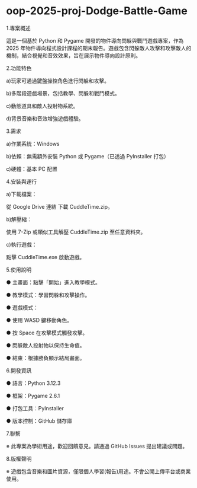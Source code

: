 # oop-2025-proj-Dodge-Battle-Game
1.專案概述

這是一個基於 Python 和 Pygame 開發的物件導向閃躲與戰鬥遊戲專案，作為 2025 年物件導向程式設計課程的期末報告。遊戲包含閃躲敵人攻擊和攻擊敵人的機制，結合視覺和音效效果，旨在展示物件導向設計原則。

2.功能特色

a)玩家可通過鍵盤操控角色進行閃躲和攻擊。

b)多階段遊戲場景，包括教學、閃躲和戰鬥模式。

c)動態道具和敵人投射物系統。

d)背景音樂和音效增強遊戲體驗。

3.需求

a)作業系統：Windows

b)依賴：無需額外安裝 Python 或 Pygame（已透過 PyInstaller 打包）

c)硬體：基本 PC 配置

4.安裝與運行

a)下載檔案：

從 Google Drive 連結 下載 CuddleTime.zip。

b)解壓縮：

使用 7-Zip 或類似工具解壓 CuddleTime.zip 至任意資料夾。

c)執行遊戲：

點擊 CuddleTime.exe 啟動遊戲。

5.使用說明

● 主畫面：點擊「開始」進入教學模式。

● 教學模式：學習閃躲和攻擊操作。

● 遊戲模式：

● 使用 WASD 鍵移動角色。

● 按 Space 在攻擊模式觸發攻擊。

● 閃躲敵人投射物以保持生命值。

● 結束：根據勝負顯示結局畫面。

6.開發資訊

● 語言：Python 3.12.3

● 框架：Pygame 2.6.1

● 打包工具：PyInstaller

● 版本控制：GitHub 儲存庫

7.聯繫

※ 此專案為學術用途，歡迎回饋意見。請通過 GitHub Issues 提出建議或問題。

8.版權聲明

※ 遊戲包含音樂和圖片資源，僅限個人學習(報告)用途。不會公開上傳平台或商業使用。
